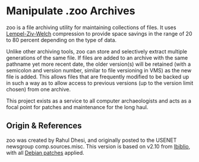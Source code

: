 Manipulate .zoo Archives
========================

zoo is a file archiving utility for maintaining collections of files.
It uses [Lempel-Ziv-Welch][LZW] compression to provide space savings in
the range of 20 to 80 percent depending on the type of data.

Unlike other archiving tools, zoo can store and selectively extract
multiple generations of the same file.  If files are added to an archive
with the same pathname yet more recent date, the older version(s) will
be retained (with a semicolon and version number, similar to file
versioning in VMS) as the new file is added.  This allows files that are
frequently modified to be backed up in such a way as to allow access to
previous versions (up to the version limit chosen) from one archive.

This project exists as a service to all computer archaeologists and acts
as a focal point for patches and maintenance for the long haul.


Origin & References
-------------------

zoo was created by Rahul Dhesi, and originally posted to the USENET
newsgroup comp.sources.misc.  This version is based on v2.10 from
[Ibiblio][], with all [Debian patches][patches] applied.

[LZW]:     https://en.wikipedia.org/wiki/Lempel%E2%80%93Ziv%E2%80%93Welch
[Ibiblio]: http://www.ibiblio.org/pub/packages/ccic/software/unix/utils/
[patches]: https://sources.debian.org/patches/zoo/2.10-28/
